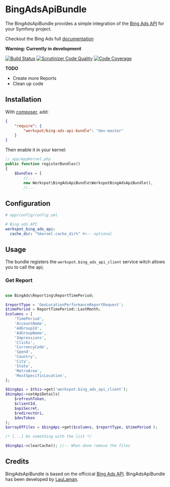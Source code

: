 BingAdsApiBundle
===============
The BingAdsApiBundle provides a simple integration of the [Bing Ads API][bingadsapi] for your Symfony project.

Checkout the Bing Ads full [documentation][bingDocumentation]


**Warning: Currently in development**

[![Build Status](https://travis-ci.org/Werkspot/BingAdsApiBundle.svg?branch=master)](https://travis-ci.org/Werkspot/BingAdsApiBundle)
[![Scrutinizer Code Quality](https://scrutinizer-ci.com/g/Werkspot/BingAdsApiBundle/badges/quality-score.png?b=master)](https://scrutinizer-ci.com/g/Werkspot/BingAdsApiBundle/?branch=master)
[![Code Coverage](https://scrutinizer-ci.com/g/Werkspot/BingAdsApiBundle/badges/coverage.png?b=master)](https://scrutinizer-ci.com/g/Werkspot/BingAdsApiBundle/?branch=master)

**TODO**
- Create more Reports
- Clean up code


Installation
------------
With [composer](http://packagist.org), add:

```json
{
    "require": {
        "werkspot/bing-ads-api-bundle": "dev-master"
    }
}
```

Then enable it in your kernel:

```php
// app/AppKernel.php
public function registerBundles()
{
    $bundles = [
        //...
        new Werkspot\BingAdsApiBundle\WerkspotBingAdsApiBundle(),
        //...
```
Configuration
-------------
```yaml
# app/config/config.yml

# Bing ads API
werkspot_bing_ads_api:
  cache_dir: "%kernel.cache_dir%" #<-- optional
```

Usage
-----

The bundle registers the `werkspot.bing_ads_api_client` service witch allows you to call the api;

### Get Report

```php

use BingAds\Reporting\ReportTimePeriod;

$reportType = 'GeoLocationPerformanceReportRequest';
$timePeriod = ReportTimePeriod::LastMonth;
$columns = [
    'TimePeriod',
    'AccountName',
    'AdGroupId',
    'AdGroupName',
    'Impressions',
    'Clicks',
    'CurrencyCode',
    'Spend',
    'Country',
    'City',
    'State',
    'MetroArea',
    'MostSpecificLocation',
];

$bingApi = $this->get('werkspot.bing_ads_api_client');
$bingApi->setApiDetails(
    $refreshToken,
    $clientId,
    $apiSecret,
    $redirectUri,
    $devToken
);
$arrayOfFiles = $bingApi->get($columns, $reportType, $timePeriod );

/* [...] Do something with the list */

$bingApi->clearCache(); //-- When done remove the files
```


Credits
-------

BingAdsApiBundle is based on the officical [Bing Ads API][bingadsapi].
BingAdsApiBundle has been developed by [LauLaman][LauLaman].

[bingadsapi]: https://code.msdn.microsoft.com/Bing-Ads-API-Version-9-in-fb27761f
[bingDocumentation]: https://developers.bingads.microsoft.com/
[LauLaman]: https://github.com/LauLaman
